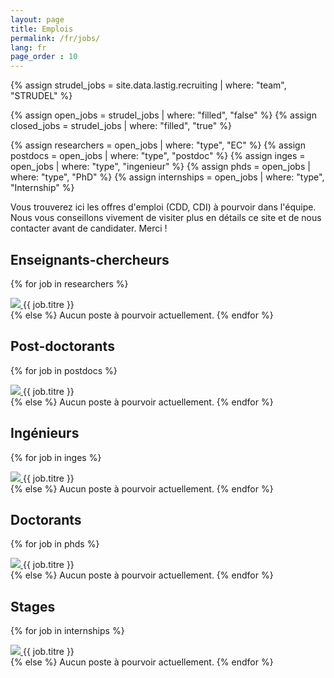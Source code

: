 ```yaml
---
layout: page
title: Emplois
permalink: /fr/jobs/
lang: fr
page_order : 10
---
```


{% assign strudel_jobs = site.data.lastig.recruiting | where: "team", "STRUDEL" %}

{% assign open_jobs = strudel_jobs | where: "filled", "false" %}
{% assign closed_jobs = strudel_jobs | where: "filled", "true" %}

{% assign researchers = open_jobs | where: "type", "EC" %}
{% assign postdocs = open_jobs | where: "type", "postdoc" %}
{% assign inges = open_jobs | where: "type", "ingenieur" %}
{% assign phds = open_jobs | where: "type", "PhD" %}
{% assign internships = open_jobs | where: "type", "Internship" %}

Vous trouverez ici les offres d'emploi (CDD, CDI) à pourvoir dans l'équipe. Nous vous conseillons vivement de visiter plus en détails ce site et de nous contacter avant de candidater. Merci !

## Enseignants-chercheurs

{% for job in researchers %}
  <div>
    <a href="{{ job.pdf_fr }}">
      <img src="{{ site.baseurl }}/assets/images/icons/pdf_icon.gif"/>
    </a>
    {{ job.titre }}
  </div>
{% else %}
  Aucun poste à pourvoir actuellement.
{% endfor %}

## Post-doctorants

{% for job in postdocs %}
  <div>
    <a href="{{ job.pdf_fr }}">
      <img src="{{ site.baseurl }}/assets/images/icons/pdf_icon.gif"/>
    </a>
    {{ job.titre }}
  </div>
{% else %}
  Aucun poste à pourvoir actuellement.
{% endfor %}

## Ingénieurs

{% for job in inges %}
  <div>
    <a href="{{ job.pdf_fr }}">
      <img src="{{ site.baseurl }}/assets/images/icons/pdf_icon.gif"/>
    </a>
    {{ job.titre }}
  </div>
{% else %}
  Aucun poste à pourvoir actuellement.
{% endfor %}

## Doctorants

{% for job in phds %}
  <div>
    <a href="{{ job.pdf_fr }}">
      <img src="{{ site.baseurl }}/assets/images/icons/pdf_icon.gif"/>
    </a>
    {{ job.titre }}
  </div>
{% else %}
  Aucun poste à pourvoir actuellement.
{% endfor %}

## Stages

{% for job in internships %}
  <div>
    <a href="{{ job.pdf_fr }}">
      <img src="{{ site.baseurl }}/assets/images/icons/pdf_icon.gif"/>
    </a>
    {{ job.titre }}
  </div>
{% else %}
  Aucun poste à pourvoir actuellement.
{% endfor %}
